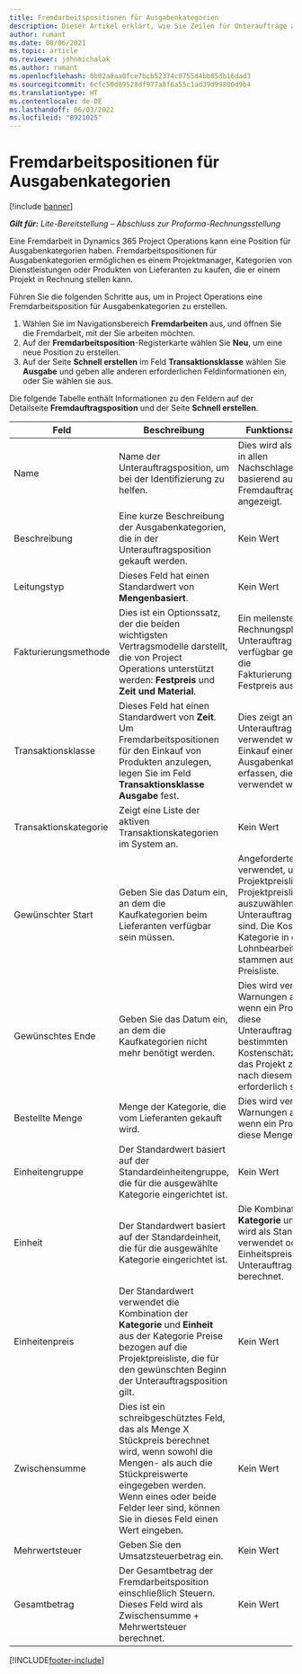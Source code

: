 ```yaml
---
title: Fremdarbeitspositionen für Ausgabenkategorien
description: Dieser Artikel erklärt, wie Sie Zeilen für Unteraufträge als Aufwand erfassen und die Felder verwenden, um den Kauf von Zeit von Lieferanten zu erfassen.
author: rumant
ms.date: 08/06/2021
ms.topic: article
ms.reviewer: johnmichalak
ms.author: rumant
ms.openlocfilehash: 0b02a8aa0fce7bcb52374c0755d4bb85db16dad3
ms.sourcegitcommit: 6cfc50d89528df977a8f6a55c1ad39d99800d9b4
ms.translationtype: HT
ms.contentlocale: de-DE
ms.lasthandoff: 06/03/2022
ms.locfileid: "8921025"
---
```

#  <a name="subcontract-lines-for-expense-categories"></a>Fremdarbeitspositionen für Ausgabenkategorien

[!include [banner](../../includes/dataverse-preview.md)]

_**Gilt für:** Lite-Bereitstellung – Abschluss zur Proforma-Rechnungsstellung_

Eine Fremdarbeit in Dynamics 365 Project Operations kann eine Position für Ausgabenkategorien haben. Fremdarbeitspositionen für Ausgabenkategorien ermöglichen es einem Projektmanager, Kategorien von Dienstleistungen oder Produkten von Lieferanten zu kaufen, die er einem Projekt in Rechnung stellen kann.

Führen Sie die folgenden Schritte aus, um in Project Operations eine Fremdarbeitsposition für Ausgabenkategorien zu erstellen.

1. Wählen Sie im Navigationsbereich **Fremdarbeiten** aus, und öffnen Sie die Fremdarbeit, mit der Sie arbeiten möchten.
2. Auf der **Fremdarbeitsposition**-Registerkarte wählen Sie **Neu**, um eine neue Position zu erstellen.
3. Auf der Seite **Schnell erstellen** im Feld **Transaktionsklasse** wählen Sie **Ausgabe** und geben alle anderen erforderlichen Feldinformationen ein, oder Sie wählen sie aus.

Die folgende Tabelle enthält Informationen zu den Feldern auf der Detailseite **Fremdauftragsposition** und der Seite **Schnell erstellen**.

| **Feld** | **Beschreibung** | **Funktionsauswirkung** |
| --- | --- | --- |
| Name | Name der Unterauftragsposition, um bei der Identifizierung zu helfen. | Dies wird als erste Spalte in allen Nachschlagevorgängen basierend auf Fremdauftragspositionen angezeigt. |
| Beschreibung | Eine kurze Beschreibung der Ausgabenkategorien, die in der Unterauftragsposition gekauft werden. | Kein Wert |
|Leitungstyp | Dieses Feld hat einen Standardwert von **Mengenbasiert**. |Kein Wert |
| Fakturierungsmethode | Dies ist ein Optionssatz, der die beiden wichtigsten Vertragsmodelle darstellt, die von Project Operations unterstützt werden: **Festpreis** und **Zeit und Material**. | Ein meilensteinbasierter Rechnungsplan wird für Unterauftragspositionen verfügbar gemacht, wenn die Fakturierungsmethode Festpreis ausgewählt ist. |
| Transaktionsklasse | Dieses Feld hat einen Standardwert von **Zeit**. Um Fremdarbeitspositionen für den Einkauf von Produkten anzulegen, legen Sie im Feld **Transaktionsklasse** **Ausgabe** fest.  | Dies zeigt an, dass die Unterauftragsposition verwendet wird, um den Einkauf einer Ausgabenkategorie zu erfassen, die für Projekte verwendet werden soll. |
| Transaktionskategorie | Zeigt eine Liste der aktiven Transaktionskategorien im System an. |Kein Wert |
| Gewünschter Start | Geben Sie das Datum ein, an dem die Kaufkategorien beim Lieferanten verfügbar sein müssen. | Angeforderter Start wird verwendet, um eine Projektpreisliste aus den Projektpreislisten auszuwählen, die dem Unterauftrag beigefügt sind. Die Kosten der Kategorie in der Lohnbearbeitungsposition stammen aus dieser Preisliste. |
| Gewünschtes Ende | Geben Sie das Datum ein, an dem die Kaufkategorien nicht mehr benötigt werden. | Dies wird verwendet, um Warnungen anzuzeigen, wenn ein Projektmanager diese Unterauftragsposition bestimmten Kostenschätzungen für das Projekt zuordnet, die nach diesem Datum erforderlich sind. |
| Bestellte Menge | Menge der Kategorie, die vom Lieferanten gekauft wird. | Dies wird verwendet, um Warnungen anzuzeigen, wenn ein Projektmanager diese Menge überzieht.|
| Einheitengruppe | Der Standardwert basiert auf der Standardeinheitengruppe, die für die ausgewählte Kategorie eingerichtet ist. |Kein Wert |
| Einheit | Der Standardwert basiert auf der Standardeinheit, die für die ausgewählte Kategorie eingerichtet ist.  | Die Kombination von **Kategorie** und **Einheit** wird als Standardwert verwendet oder für den Einheitspreis für die Unterauftragsposition berechnet.  |
| Einheitenpreis | Der Standardwert verwendet die Kombination der **Kategorie** und **Einheit** aus der Kategorie Preise bezogen auf die Projektpreisliste, die für den gewünschten Beginn der Unterauftragsposition gilt. |Kein Wert |
| Zwischensumme | Dies ist ein schreibgeschütztes Feld, das als Menge X Stückpreis berechnet wird, wenn sowohl die Mengen- als auch die Stückpreiswerte eingegeben werden. Wenn eines oder beide Felder leer sind, können Sie in dieses Feld einen Wert eingeben. |Kein Wert |
| Mehrwertsteuer | Geben Sie den Umsatzsteuerbetrag ein. |Kein Wert |
| Gesamtbetrag | Der Gesamtbetrag der Fremdarbeitsposition einschließlich Steuern. Dieses Feld wird als Zwischensumme + Mehrwertsteuer berechnet. |Kein Wert |


[!INCLUDE[footer-include](../../includes/footer-banner.md)]
